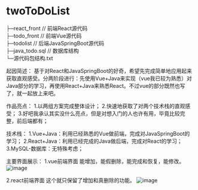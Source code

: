 # twoToDoList
├─react_front                   //  前端React源代码  
├─todo_front                    // 前端Vue源代码  
├─todolist                      // 后端JavaSpringBoot源代码  
├─java_todo.sql                // 数据库结构  
└─源代码包结构.txt

起因简述：
基于对React和JavaSpringBoot的好奇，希望先完成简单地应用起来获取直观感受。分两阶段进行：先使用Vue+Java来实现（vue我已较为熟悉）对Java部分的学习，再使用React+Java来熟悉React。不过vue的部分既然也写了，就一起放上来吧。

作品亮点：
1.以两组方案完成整体设计；
2.快速地获取了对两个技术栈的直观感受；
3.好吧我承认其实没什么亮点，但是对想入门的人也许有用，毕竟比较完整，前后端都有；

技术栈：
1.Vue+Java：利用已经熟悉的Vue做前端，完成对JavaSpringBoot的学习；
2.React+Java：利用已经完成的Java做后端，完成对React的学习；
3.MySQL-数据库：无特殊考虑；

主要界面展示：
1.vue前端界面
能增加，能假删除，能完成和恢复，能修改。
![image](https://user-images.githubusercontent.com/46466354/125245006-98fc5900-e322-11eb-91a6-e98f0b21f58f.png)

2.react前端界面
这个就只保留了增加和真删除的功能。
![image](https://user-images.githubusercontent.com/46466354/125245030-a285c100-e322-11eb-8773-e0ba082dddeb.png)
